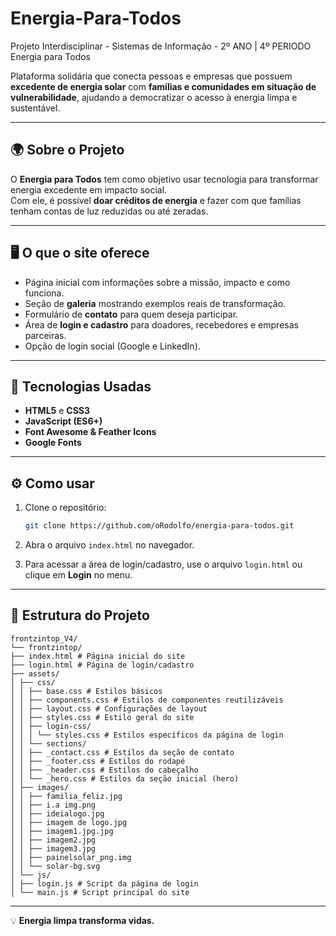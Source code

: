 # Energia-Para-Todos
Projeto Interdisciplinar - Sistemas de Informação - 2º ANO | 4º PERIODO 
 Energia para Todos

Plataforma solidária que conecta pessoas e empresas que possuem
**excedente de energia solar** com **famílias e comunidades em situação
de vulnerabilidade**, ajudando a democratizar o acesso à energia limpa e
sustentável.

------------------------------------------------------------------------

## 🌍 Sobre o Projeto

O **Energia para Todos** tem como objetivo usar tecnologia para
transformar energia excedente em impacto social.\
Com ele, é possível **doar créditos de energia** e fazer com que
famílias tenham contas de luz reduzidas ou até zeradas.

------------------------------------------------------------------------

## 🖥️ O que o site oferece

-   Página inicial com informações sobre a missão, impacto e como
    funciona.
-   Seção de **galeria** mostrando exemplos reais de transformação.
-   Formulário de **contato** para quem deseja participar.
-   Área de **login e cadastro** para doadores, recebedores e empresas
    parceiras.
-   Opção de login social (Google e LinkedIn).

------------------------------------------------------------------------

## 🚀 Tecnologias Usadas

-   **HTML5** e **CSS3**
-   **JavaScript (ES6+)**
-   **Font Awesome & Feather Icons**
-   **Google Fonts**

------------------------------------------------------------------------

## ⚙️ Como usar

1.  Clone o repositório:

    ``` bash
    git clone https://github.com/oRodolfo/energia-para-todos.git
    ```

2.  Abra o arquivo `index.html` no navegador.

3.  Para acessar a área de login/cadastro, use o arquivo `login.html` ou
    clique em **Login** no menu.

------------------------------------------------------------------------
## 📂 Estrutura do Projeto
```
frontzintop_V4/
└── frontzintop/
├── index.html # Página inicial do site
├── login.html # Página de login/cadastro
├── assets/
│ ├── css/
│ │ ├── base.css # Estilos básicos
│ │ ├── components.css # Estilos de componentes reutilizáveis
│ │ ├── layout.css # Configurações de layout
│ │ ├── styles.css # Estilo geral do site
│ │ ├── login-css/
│ │ │ └── styles.css # Estilos específicos da página de login
│ │ └── sections/
│ │ ├── _contact.css # Estilos da seção de contato
│ │ ├── _footer.css # Estilos do rodapé
│ │ ├── _header.css # Estilos do cabeçalho
│ │ └── _hero.css # Estilos da seção inicial (hero)
│ ├── images/
│ │ ├── familia_feliz.jpg
│ │ ├── i.a img.png
│ │ ├── ideialogo.jpg
│ │ ├── imagem de logo.jpg
│ │ ├── imagem1.jpg.jpg
│ │ ├── imagem2.jpg
│ │ ├── imagem3.jpg
│ │ ├── painelsolar_png.img
│ │ └── solar-bg.svg
│ └── js/
│ ├── login.js # Script da página de login
│ └── main.js # Script principal do site
```



































------------------------------------------------------------------------

💡 **Energia limpa transforma vidas.**
